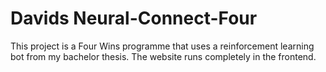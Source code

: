 <h1> Davids Neural-Connect-Four </h1>

This project is a Four Wins programme that uses a reinforcement learning bot from my bachelor thesis. The website runs completely in the frontend.
